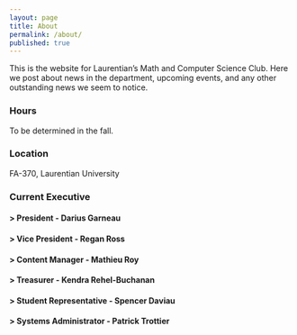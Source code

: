 ```yaml
---
layout: page
title: About
permalink: /about/
published: true
---
```


This is the website for Laurentian’s Math and Computer Science Club. Here we post about news in the department, upcoming events, and any other outstanding news we seem to notice.

### Hours
To be determined in the fall.

### Location

FA-370, Laurentian University

### Current Executive

#### > President - Darius Garneau

#### > Vice President - Regan Ross

#### > Content Manager - Mathieu Roy

#### > Treasurer - Kendra Rehel-Buchanan

#### > Student Representative - Spencer Daviau

#### > Systems Administrator - Patrick Trottier
